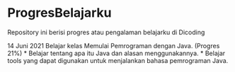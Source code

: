 # ProgresBelajarku
Repository ini berisi progres atau pengalaman belajarku di Dicoding

14 Juni 2021
Belajar kelas Memulai Pemrograman dengan Java. (Progres 21%)
    * Belajar tentang apa itu Java dan alasan menggunakannya.
    *  Belajar tools yang dapat digunakan untuk menjalankan bahasa pemrograman Java.
